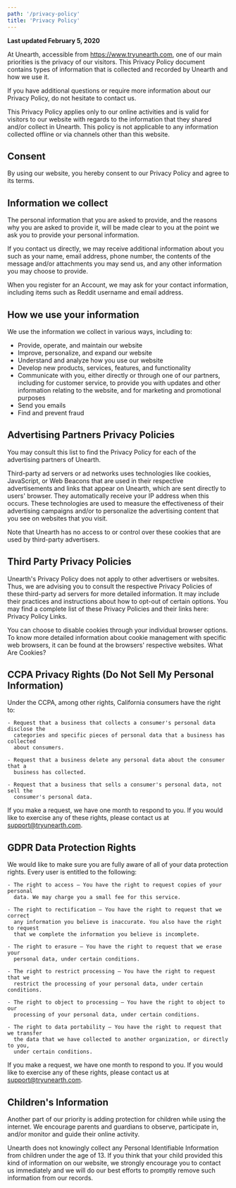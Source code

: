 ```yaml
---
path: '/privacy-policy'
title: 'Privacy Policy'
---
```


**Last updated February 5, 2020**

At Unearth, accessible from https://www.tryunearth.com, one of our main
priorities is the privacy of our visitors. This Privacy Policy document contains
types of information that is collected and recorded by Unearth and how we use it.

If you have additional questions or require more information about our Privacy
Policy, do not hesitate to contact us.

This Privacy Policy applies only to our online activities and is valid for
visitors to our website with regards to the information that they shared and/or
collect in Unearth. This policy is not applicable to any information collected
offline or via channels other than this website.

## Consent

By using our website, you hereby consent to our Privacy Policy and agree to its
terms.

## Information we collect

The personal information that you are asked to provide, and the reasons why you
are asked to provide it, will be made clear to you at the point we ask you to
provide your personal information.

If you contact us directly, we may receive additional information about you such
as your name, email address, phone number, the contents of the message and/or
attachments you may send us, and any other information you may choose to provide.

When you register for an Account, we may ask for your contact information,
including items such as Reddit username and email address.

## How we use your information

We use the information we collect in various ways, including to:

- Provide, operate, and maintain our website
- Improve, personalize, and expand our website
- Understand and analyze how you use our website
- Develop new products, services, features, and functionality
- Communicate with you, either directly or through one of our partners,
  including for customer service, to provide you with updates and other
  information relating to the website, and for marketing and promotional purposes
- Send you emails
- Find and prevent fraud

## Advertising Partners Privacy Policies

You may consult this list to find the Privacy Policy for each of the advertising
partners of Unearth.

Third-party ad servers or ad networks uses technologies like cookies, JavaScript,
or Web Beacons that are used in their respective advertisements and links that
appear on Unearth, which are sent directly to users' browser. They automatically
receive your IP address when this occurs. These technologies are used to measure
the effectiveness of their advertising campaigns and/or to personalize the
advertising content that you see on websites that you visit.

Note that Unearth has no access to or control over these cookies that are used
by third-party advertisers.

## Third Party Privacy Policies

Unearth's Privacy Policy does not apply to other advertisers or websites. Thus,
we are advising you to consult the respective Privacy Policies of these
third-party ad servers for more detailed information. It may include their
practices and instructions about how to opt-out of certain options. You may
find a complete list of these Privacy Policies and their links here: Privacy Policy Links.

You can choose to disable cookies through your individual browser options.
To know more detailed information about cookie management with specific web
browsers, it can be found at the browsers' respective websites. What Are Cookies?

## CCPA Privacy Rights (Do Not Sell My Personal Information)

Under the CCPA, among other rights, California consumers have the right to:

```
- Request that a business that collects a consumer's personal data disclose the
  categories and specific pieces of personal data that a business has collected
  about consumers.

- Request that a business delete any personal data about the consumer that a
  business has collected.

- Request that a business that sells a consumer's personal data, not sell the
  consumer's personal data.
```

If you make a request, we have one month to respond to you. If you would like
to exercise any of these rights, please contact us at
[support@tryunearth.com](mailto:support@tryunearth.com).

## GDPR Data Protection Rights

We would like to make sure you are fully aware of all of your data protection
rights. Every user is entitled to the following:

```
- The right to access – You have the right to request copies of your personal
  data. We may charge you a small fee for this service.

- The right to rectification – You have the right to request that we correct
  any information you believe is inaccurate. You also have the right to request
  that we complete the information you believe is incomplete.

- The right to erasure – You have the right to request that we erase your
  personal data, under certain conditions.

- The right to restrict processing – You have the right to request that we
  restrict the processing of your personal data, under certain conditions.

- The right to object to processing – You have the right to object to our
  processing of your personal data, under certain conditions.

- The right to data portability – You have the right to request that we transfer
  the data that we have collected to another organization, or directly to you,
  under certain conditions.
```

If you make a request, we have one month to respond to you. If you would like
to exercise any of these rights, please contact us at
[support@tryunearth.com](mailto:support@tryunearth.com).

## Children's Information

Another part of our priority is adding protection for children while using the
internet. We encourage parents and guardians to observe, participate in, and/or
monitor and guide their online activity.

Unearth does not knowingly collect any Personal Identifiable Information from
children under the age of 13. If you think that your child provided this kind
of information on our website, we strongly encourage you to contact us
immediately and we will do our best efforts to promptly remove such information
from our records.
